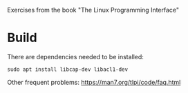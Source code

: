 Exercises from the book "The Linux Programming Interface"

# Build
There are dependencies needed to be installed:
```
sudo apt install libcap-dev libacl1-dev
```
Other frequent problems: https://man7.org/tlpi/code/faq.html
